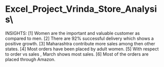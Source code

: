 # Excel_Project_Vrinda_Store_Analysis\
INSIGHTS: 
[1] Women are the important and valuable customer as compared to men.
[2] There are 92% successful delivery which shows a positive growth.
[3] Maharashtra contribute more sales among then other states.
[4] Most orders have been placed by adult women.
[5] With respect to order vs sales , March shows most sales.
[6] Most of the orders are placed through Amazon.
